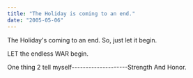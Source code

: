 ```yaml
---
title: "The Holiday is coming to an end."
date: "2005-05-06"
---
```


The Holiday's coming to an end. So, just let it begin.

LET the endless WAR begin.

One thing 2 tell myself--------------------Strength And Honor.
